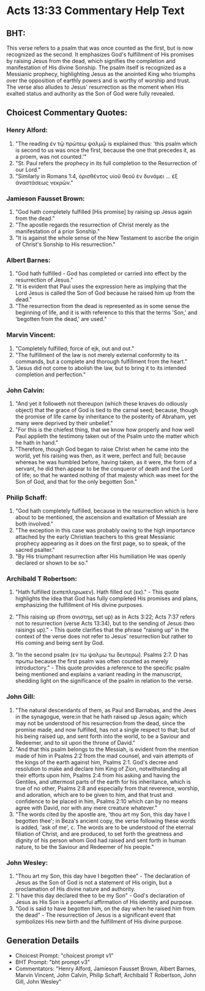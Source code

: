 # Acts 13:33 Commentary Help Text

## BHT:
This verse refers to a psalm that was once counted as the first, but is now recognized as the second. It emphasizes God's fulfillment of His promises by raising Jesus from the dead, which signifies the completion and manifestation of His divine Sonship. The psalm itself is recognized as a Messianic prophecy, highlighting Jesus as the anointed King who triumphs over the opposition of earthly powers and is worthy of worship and trust. The verse also alludes to Jesus' resurrection as the moment when His exalted status and authority as the Son of God were fully revealed.

## Choicest Commentary Quotes:
### Henry Alford:
1. "The reading ἐν τῷ πρώτεῳ ψαλμῷ is explained thus: 'this psalm which is second to us was once the first, because the one that precedes it, as a proem, was not counted.'" 
2. "St. Paul refers the prophecy in its full completion to the Resurrection of our Lord."
3. "Similarly in Romans 1:4, ὁρισθέντος υἱοῦ θεοῦ ἐν δυνάμει … ἑξ ἀναστάσεως νεκρῶν."

### Jamieson Fausset Brown:
1. "God hath completely fulfilled [His promise] by raising up Jesus again from the dead."
2. "The apostle regards the resurrection of Christ merely as the manifestation of a prior Sonship."
3. "It is against the whole sense of the New Testament to ascribe the origin of Christ's Sonship to His resurrection."

### Albert Barnes:
1. "God hath fulfilled - God has completed or carried into effect by the resurrection of Jesus."
2. "It is evident that Paul uses the expression here as implying that the Lord Jesus is called the Son of God because he raised him up from the dead."
3. "The resurrection from the dead is represented as in some sense the beginning of life, and it is with reference to this that the terms 'Son,' and 'begotten from the dead,' are used."

### Marvin Vincent:
1. "Completely fulfilled; force of ejk, out and out."
2. "The fulfillment of the law is not merely external conformity to its commands, but a complete and thorough fulfillment from the heart."
3. "Jesus did not come to abolish the law, but to bring it to its intended completion and perfection."

### John Calvin:
1. "And yet it followeth not thereupon (which these knaves do odiously object) that the grace of God is tied to the carnal seed; because, though the promise of life came by inheritance to the posterity of Abraham, yet many were deprived by their unbelief."
2. "For this is the chiefest thing, that we know how properly and how well Paul applieth the testimony taken out of the Psalm unto the matter which he hath in hand."
3. "Therefore, though God began to raise Christ when he came into the world, yet his raising was then, as it were, perfect and full; because whereas he was humbled before, having taken, as it were, the form of a servant, he did then appear to be the conqueror of death and the Lord of life; so that he wanted nothing of that majesty which was meet for the Son of God, and that for the only begotten Son."

### Philip Schaff:
1. "God hath completely fulfilled, because in the resurrection which is here about to be mentioned, the ascension and exaltation of Messiah are both involved."
2. "The exception in this case was probably owing to the high importance attached by the early Christian teachers to this great Messianic prophecy appearing as it does on the first page, so to speak, of the sacred psalter."
3. "By His triumphant resurrection after His humiliation He was openly declared or shown to be so."

### Archibald T Robertson:
1. "Hath fulfilled (εκπεπληρωκεν). Hath filled out (εκ)." - This quote highlights the idea that God has fully completed His promises and plans, emphasizing the fulfillment of His divine purposes.

2. "This raising up (from ανιστημ, set up) as in Acts 3:22; Acts 7:37 refers not to resurrection (verse Acts 13:34), but to the sending of Jesus (two raisings up)." - This quote clarifies that the phrase "raising up" in the context of the verse does not refer to Jesus' resurrection but rather to His coming and being sent by God.

3. "In the second psalm (εν τω ψαλμω τω δευτερω). Psalms 2:7. D has πρωτω because the first psalm was often counted as merely introductory." - This quote provides a reference to the specific psalm being mentioned and explains a variant reading in the manuscript, shedding light on the significance of the psalm in relation to the verse.

### John Gill:
1. "The natural descendants of them, as Paul and Barnabas, and the Jews in the synagogue, were:in that he hath raised up Jesus again; which may not be understood of his resurrection from the dead, since the promise made, and now fulfilled, has not a single respect to that; but of his being raised up, and sent forth into the world, to be a Saviour and Redeemer, and to sit upon the throne of David."
2. "And that this psalm belongs to the Messiah, is evident from the mention made of him in Psalms 2:2 from the mad counsel, and vain attempts of the kings of the earth against him, Psalms 2:1. God's decree and resolution to make and declare him King of Zion, notwithstanding all their efforts upon him, Psalms 2:4 from his asking and having the Gentiles, and uttermost parts of the earth for his inheritance, which is true of no other, Psalms 2:8 and especially from that reverence, worship, and adoration, which are to be given to him, and that trust and confidence to be placed in him, Psalms 2:10 which can by no means agree with David, nor with any mere creature whatever."
3. "The words cited by the apostle are, 'thou art my Son, this day have I begotten thee'; in Beza's ancient copy, the verse following these words is added, 'ask of me', c. The words are to be understood of the eternal filiation of Christ, and are produced, to set forth the greatness and dignity of his person whom God had raised and sent forth in human nature, to be the Saviour and Redeemer of his people."

### John Wesley:
1. "Thou art my Son, this day have I begotten thee" - The declaration of Jesus as the Son of God is not a statement of His origin, but a proclamation of His divine nature and authority.
2. "I have this day declared thee to be my Son" - God's declaration of Jesus as His Son is a powerful affirmation of His identity and purpose.
3. "God is said to have begotten him, on the day when he raised him from the dead" - The resurrection of Jesus is a significant event that symbolizes His new birth and the fulfillment of His divine purpose.


## Generation Details
- Choicest Prompt: "choicest prompt v1"
- BHT Prompt: "bht prompt v3"
- Commentators: "Henry Alford, Jamieson Fausset Brown, Albert Barnes, Marvin Vincent, John Calvin, Philip Schaff, Archibald T Robertson, John Gill, John Wesley"
